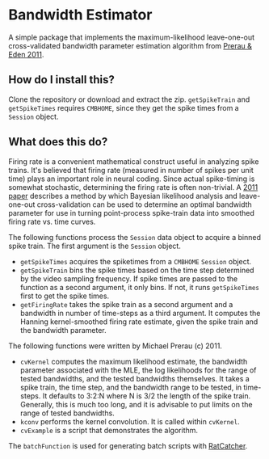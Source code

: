 # Bandwidth Estimator
A simple package that implements the maximum-likelihood leave-one-out cross-validated bandwidth parameter estimation algorithm from [Prerau & Eden 2011](https://www.ncbi.nlm.nih.gov/pubmed/21732865).

## How do I install this?
Clone the repository or download and extract the zip. `getSpikeTrain` and `getSpikeTimes` requires `CMBHOME`, since they get the spike times from a `Session` object.

## What does this do?
Firing rate is a convenient mathematical construct useful in analyzing spike trains. It's believed that firing rate (measured in number of spikes per unit time) plays an important role in neural coding. Since actual spike-timing is somewhat stochastic, determining the firing rate is often non-trivial. A [2011 paper](https://www.ncbi.nlm.nih.gov/pubmed/21732865) describes a method by which Bayesian likelihood analysis and leave-one-out cross-validation can be used to determine an optimal bandwidth parameter for use in turning point-process spike-train data into smoothed firing rate vs. time curves.

The following functions process the `Session` data object to acquire a binned spike train. The first argument is the `Session` object.

* `getSpikeTimes` acquires the spiketimes from a `CMBHOME` `Session` object.
* `getSpikeTrain` bins the spike times based on the time step determined by the video sampling frequency. If spike times are passed to the function as a second argument, it only bins. If not, it runs `getSpikeTimes` first to get the spike times.
* `getFiringRate` takes the spike train as a second argument and a bandwidth in number of time-steps as a third argument. It computes the Hanning kernel-smoothed firing rate estimate, given the spike train and the bandwidth parameter.

The following functions were written by Michael Prerau (c) 2011.

* `cvKernel` computes the maximum likelihood estimate, the bandwidth parameter associated with the MLE, the log likelihoods for the range of tested bandwidths, and the tested bandwidths themselves. It takes a spike train, the time step, and the bandwidth range to be tested, in time-steps. It defaults to 3:2:N where N is 3/2 the length of the spike train. Generally, this is much too long, and it is advisable to put limits on the range of tested bandwidths.
* `kconv` performs the kernel convolution. It is called within `cvKernel`.
* `cvExample` is a script that demonstrates the algorithm.

The `batchFunction` is used for generating batch scripts with [RatCatcher](https://github.com/hasselmonians/RatCatcher).
